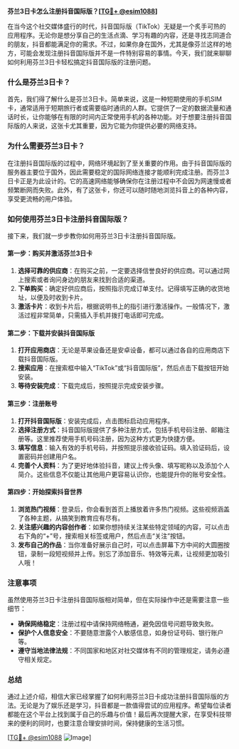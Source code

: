 **芬兰3日卡怎么注册抖音国际版？[[TG💪+ @esim1088](https://t.me/s/esim1088)]**

在当今这个社交媒体盛行的时代，抖音国际版（TikTok）无疑是一个炙手可热的应用程序。无论你是想分享自己的生活点滴、学习有趣的内容，还是寻找志同道合的朋友，抖音都能满足你的需求。不过，如果你身在国外，尤其是像芬兰这样的地方，可能会发现注册抖音国际版并不是一件特别容易的事情。今天，我们就来聊聊如何利用芬兰3日卡轻松搞定抖音国际版的注册问题。

### 什么是芬兰3日卡？

首先，我们得了解什么是芬兰3日卡。简单来说，这是一种短期使用的手机SIM卡，通常适用于短期旅行者或需要临时通讯的人群。它提供了一定的数据流量和通话时长，让你能够在有限的时间内正常使用手机的各种功能。对于想要注册抖音国际版的人来说，这张卡尤其重要，因为它能为你提供必要的网络支持。

### 为什么需要芬兰3日卡？

在注册抖音国际版的过程中，网络环境起到了至关重要的作用。由于抖音国际版的服务器主要位于国外，因此需要稳定的国际网络连接才能顺利完成注册。而芬兰3日卡正是为此设计的。它的高速网络能够确保你在注册过程中不会因为网速慢或者频繁断网而失败。此外，有了这张卡，你还可以随时随地浏览抖音上的各种内容，享受更流畅的用户体验。

### 如何使用芬兰3日卡注册抖音国际版？

接下来，我们就一步步教你如何用芬兰3日卡注册抖音国际版。

#### 第一步：购买并激活芬兰3日卡

1. **选择可靠的供应商**：在购买之前，一定要选择信誉良好的供应商。可以通过网上搜索或者询问身边的朋友来找到合适的渠道。
2. **下单购买**：确定好供应商后，按照指示完成订单支付。记得填写正确的收货地址，以便及时收到卡片。
3. **激活卡片**：收到卡片后，根据说明书上的指引进行激活操作。一般情况下，激活过程非常简单，只需插入手机并拨打电话即可完成。

#### 第二步：下载并安装抖音国际版

1. **打开应用商店**：无论是苹果设备还是安卓设备，都可以通过各自的应用商店下载抖音国际版。
2. **搜索应用**：在搜索框中输入“TikTok”或“抖音国际版”，然后点击下载按钮开始安装。
3. **等待安装完成**：下载完成后，按照提示完成安装步骤。

#### 第三步：注册账号

1. **打开抖音国际版**：安装完成后，点击图标启动应用程序。
2. **选择注册方式**：抖音国际版提供了多种注册方式，包括手机号码注册、邮箱注册等。这里推荐使用手机号码注册，因为这种方式更为快捷方便。
3. **填写信息**：输入有效的手机号码，并按照提示接收验证码。填入验证码后，设置密码并创建用户名。
4. **完善个人资料**：为了更好地体验抖音，建议上传头像、填写昵称以及添加个人简介。这些信息不仅能让其他用户更容易认识你，也能提升你的账号安全性。

#### 第四步：开始探索抖音世界

1. **浏览热门视频**：登录后，你会看到首页上播放着许多热门视频。这些视频涵盖了各种主题，从搞笑到教育应有尽有。
2. **关注感兴趣的内容创作者**：如果你想持续关注某些特定领域的内容，可以点击右下角的“+”号，搜索相关标签或用户，然后点击“关注”按钮。
3. **发布自己的作品**：当你准备好展示自己时，可以点击屏幕下方中间的大圆圈按钮，录制一段短视频并上传。别忘了添加音乐、特效等元素，让视频更加吸引人哦！

### 注意事项

虽然使用芬兰3日卡注册抖音国际版相对简单，但在实际操作中还是需要注意一些细节：

- **确保网络稳定**：注册过程中请保持网络畅通，避免因信号问题导致失败。
- **保护个人信息安全**：不要随意泄露个人敏感信息，如身份证号码、银行账户等。
- **遵守当地法律法规**：不同国家和地区对社交媒体有不同的管理规定，请务必遵守相关规定。

### 总结

通过上述介绍，相信大家已经掌握了如何利用芬兰3日卡成功注册抖音国际版的方法。无论是为了娱乐还是学习，抖音都是一款值得尝试的应用程序。希望每位读者都能在这个平台上找到属于自己的乐趣与价值！最后再次提醒大家，在享受科技带来的便利的同时，也要注意合理安排时间，保持健康的生活习惯。

[[TG💪+ @esim1088](https://t.me/s/esim1088) ![Image](https://i.postimg.cc/4NQfJmqS/Snipaste-2025-05-13-00-14-12.png)]